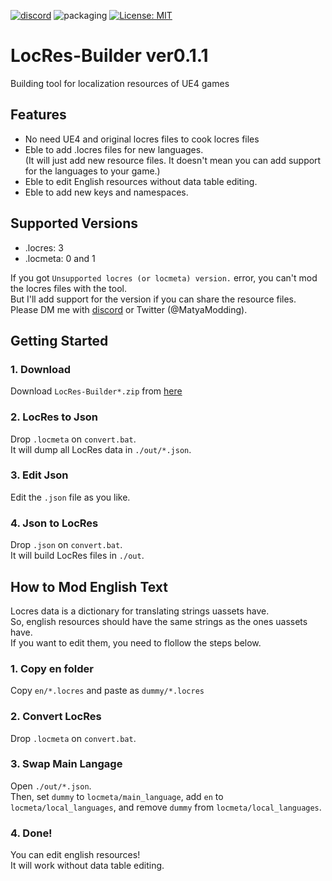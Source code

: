 [![discord](https://badgen.net/badge/icon/discord?icon=discord&label)](https://discord.gg/Qx2Ff3MByF)
![packaging](https://github.com/matyalatte/LocRes-Builder/actions/workflows/main.yml/badge.svg)
[![License: MIT](https://img.shields.io/badge/License-MIT-yellow.svg)](https://opensource.org/licenses/MIT)

# LocRes-Builder ver0.1.1
Building tool for localization resources of UE4 games

## Features
- No need UE4 and original locres files to cook locres files
- Eble to add .locres files for new languages.<br>
  (It will just add new resource files. It doesn't mean you can add support for the languages to your game.)
- Eble to edit English resources without data table editing.
- Eble to add new keys and namespaces.

## Supported Versions
- .locres: 3
- .locmeta: 0 and 1

If you got `Unsupported locres (or locmeta) version.` error, you can't mod the locres files with the tool.<br>
But I'll add support for the version if you can share the resource files.<br>
Please DM me with [discord](https://discord.gg/Qx2Ff3MByF) or Twitter (@MatyaModding).

## Getting Started

### 1. Download
Download `LocRes-Builder*.zip` from [here](https://github.com/matyalatte/LocRes-Builder/releases)

### 2. LocRes to Json
Drop `.locmeta` on `convert.bat`.<br>
It will dump all LocRes data in `./out/*.json`.

### 3. Edit Json
Edit the `.json` file as you like.

### 4. Json to LocRes
Drop `.json` on `convert.bat`.<br>
It will build LocRes files in `./out`.


## How to Mod English Text
Locres data is a dictionary for translating strings uassets have.<br>
So, english resources should have the same strings as the ones uassets have.<br>
If you want to edit them, you need to flollow the steps below.

### 1. Copy en folder
Copy `en/*.locres` and paste as `dummy/*.locres`

### 2. Convert LocRes
Drop `.locmeta` on `convert.bat`.

### 3. Swap Main Langage
Open `./out/*.json`.<br>
Then, set `dummy` to `locmeta/main_language`, add `en` to `locmeta/local_languages`, and remove `dummy` from `locmeta/local_languages`.

### 4. Done!
You can edit english resources!<br>
It will work without data table editing.
